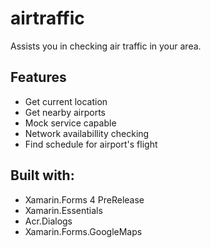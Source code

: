 # airtraffic
Assists you in checking air traffic in your area.

## Features
* Get current location
* Get nearby airports
* Mock service capable
* Network availabillity checking
* Find schedule for airport's flight


## Built with:
* Xamarin.Forms 4 PreRelease
* Xamarin.Essentials
* Acr.Dialogs
* Xamarin.Forms.GoogleMaps
